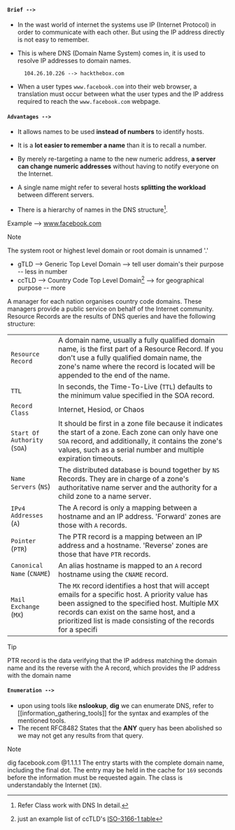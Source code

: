 #### `Brief -->`

- In the wast world of internet the systems use IP (Internet Protocol) in order to communicate with each other. But using the IP address directly is not easy to remember.
- This is where DNS (Domain Name System) comes in, it is used to resolve IP addresses to domain names.

		104.26.10.226 --> hackthebox.com

- When a user types `www.facebook.com` into their web browser, a translation must occur between what the user types and the IP address required to reach the `www.facebook.com` webpage.

#### `Advantages -->`

- It allows names to be used **instead of numbers** to identify hosts.
- It is a **lot easier to remember a name** than it is to recall a number.
- By merely re-targeting a name to the new numeric address, **a server can change numeric addresses** without having to notify everyone on the Internet.
- A single name might refer to several hosts **splitting the workload** between different servers.

- There is a hierarchy of names in the DNS structure[^1].

Example --> www.facebook.com

> [!Note]
> The system root or highest level domain or root domain is unnamed '.'

- gTLD --> Generic Top Level Domain --> tell user domain's their purpose -- less in number
- ccTLD --> Country Code Top Level Domain[^2] --> for geographical purpose -- more

A manager for each nation organises country code domains. These managers provide a public service on behalf of the Internet community. Resource Records are the results of DNS queries and have the following structure:

|  |  |
| --- | --- |
| `Resource Record` | A domain name, usually a fully qualified domain name, is the first part of a Resource Record. If you don't use a fully qualified domain name, the zone's name where the record is located will be appended to the end of the name. |
| `TTL` | In seconds, the Time-To-Live (`TTL`) defaults to the minimum value specified in the SOA record. |
| `Record Class` | Internet, Hesiod, or Chaos |
| `Start Of Authority` (`SOA`) | It should be first in a zone file because it indicates the start of a zone. Each zone can only have one `SOA` record, and additionally, it contains the zone's values, such as a serial number and multiple expiration timeouts. |
| `Name Servers` (`NS`) | The distributed database is bound together by `NS` Records. They are in charge of a zone's authoritative name server and the authority for a child zone to a name server. |
| `IPv4 Addresses` (`A`) | The A record is only a mapping between a hostname and an IP address. 'Forward' zones are those with `A` records. |
| `Pointer` (`PTR`) | The PTR record is a mapping between an IP address and a hostname. 'Reverse' zones are those that have `PTR` records. |
| `Canonical Name` (`CNAME`) | An alias hostname is mapped to an `A` record hostname using the `CNAME` record. |
| `Mail Exchange` (`MX`) | The `MX` record identifies a host that will accept emails for a specific host. A priority value has been assigned to the specified host. Multiple MX records can exist on the same host, and a prioritized list is made consisting of the records for a specifi |

>[!tip]
>PTR record is the data verifying that the IP address matching the domain name and its the reverse with the A record, which provides the IP address with the domain name  

#### `Enumeration -->`

- upon using tools like **nslookup**, **dig** we can enumerate DNS, refer to [[information_gathering_tools]] for the syntax and examples of the mentioned tools.
- The recent RFC8482 States that the **ANY** query has been abolished so we may not get any results from that query.

>[!Note]
>	dig facebook.com @1.1.1.1
>The entry starts with the complete domain name, including the final dot. The entry may be held in the cache for `169` seconds before the information must be requested again. The class is understandably the Internet (`IN`).

[^1]: Refer Class work with DNS In detail.
[^2]: just an example list of ccTLD's [ISO-3166-1 table](https://en.wikipedia.org/wiki/List_of_ISO_3166_country_codes)

